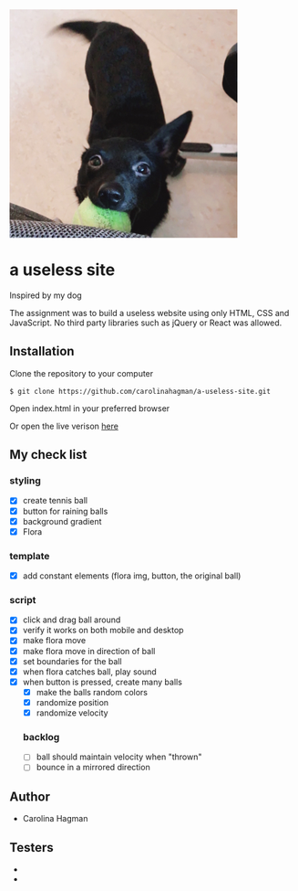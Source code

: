 <img src="assets/flora.JPG" align="center" height="400" width="400" >

# a useless site
Inspired by my dog

The assignment was to build a useless website using only HTML, CSS and JavaScript. No third party libraries such as jQuery or React was allowed.

## Installation

Clone the repository to your computer

```
$ git clone https://github.com/carolinahagman/a-useless-site.git
```

Open index.html in your preferred browser

Or open the live verison [here](https://throw-the-ball.vercel.app/)

## My check list

### styling

- [x] create tennis ball
- [x] button for raining balls
- [x] background gradient
- [x] Flora

### template

- [x] add constant elements (flora img, button, the original ball)

### script

- [x] click and drag ball around
- [x] verify it works on both mobile and desktop
- [x] make flora move
- [x] make flora move in direction of ball
- [x] set boundaries for the ball
- [x] when flora catches ball, play sound
- [x] when button is pressed, create many balls
  - [x] make the balls random colors
  - [x] randomize position
  - [x] randomize velocity
  
  ### backlog
  - [ ] ball should maintain velocity when "thrown"
  - [ ] bounce in a mirrored direction

## Author

- Carolina Hagman

## Testers

-
-
